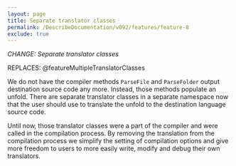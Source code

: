 ```yaml
---
layout: page
title: Separate translator classes
permalink: /DescribeDocumentation/v092/features/feature-8
exclude: true
---
```

_CHANGE: Separate translator classes_

REPLACES: @featureMultipleTranslatorClasses

We do not have the compiler methods ```ParseFile``` and ```ParseFolder``` output destination source code any more. Instead, those methods populate an unfold. There are separate translator classes in a separate namespace now that the user should use to translate the unfold to the destination language source code.

Until now, those translator classes were a part of the compiler and were called in the compilation process. By removing the translation from the compilation process we simplify the setting of compilation options and give more freedom to users to more easily write, modify and debug their own translators.
